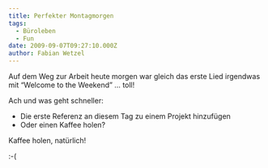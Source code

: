 ```yaml
---
title: Perfekter Montagmorgen
tags:
  - Büroleben
  - Fun
date: 2009-09-07T09:27:10.000Z
author: Fabian Wetzel
---
```


Auf dem Weg zur Arbeit heute morgen war gleich das erste Lied irgendwas mit “Welcome to the Weekend” … toll!

Ach und was geht schneller:

*   Die erste Referenz an diesem Tag zu einem Projekt hinzufügen
*   Oder einen Kaffee holen?  

Kaffee holen, natürlich!

:-(


